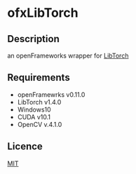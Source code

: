 # ofxLibTorch

## Description
an openFrameworks wrapper for [LibTorch](https://pytorch.org/cppdocs/)

## Requirements
- openFramewrks v0.11.0
- LibTorch v1.4.0
- Windows10
- CUDA v10.1
- OpenCV v.4.1.0

## Licence
[MIT](https://github.com/rystylee/ofxLibTorch/blob/master/LICENSE)
